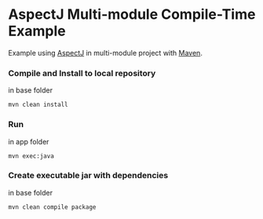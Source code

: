 AspectJ Multi-module Compile-Time Example
=====================

Example using [AspectJ](https://eclipse.org/aspectj/) in multi-module project with [Maven](http://maven.apache.org).

### Compile and Install to local repository ###

in base folder

```
mvn clean install
```

### Run ###

in app folder

```
mvn exec:java
```

### Create executable jar with dependencies ###

in base folder

```
mvn clean compile package
```